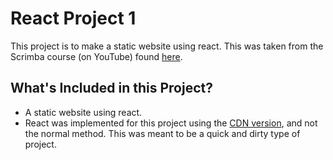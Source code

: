 # React Project 1

This project is to make a static website using react. This was taken from the Scrimba course (on YouTube) found [here](https://youtu.be/bMknfKXIFA8?si=79X7X_NJGD4zHUD0).

## What's Included in this Project?

- A static website using react.
- React was implemented for this project using the [CDN version](https://legacy.reactjs.org/docs/cdn-links.html), and not the normal method. This was meant to be a quick and dirty type of project.
